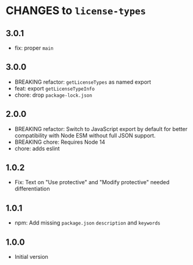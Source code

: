 # CHANGES to `license-types`

## 3.0.1

- fix: proper `main`

## 3.0.0

- BREAKING refactor: `getLicenseTypes` as named export
- feat: export `getLicenseTypeInfo`
- chore: drop `package-lock.json`

## 2.0.0

- BREAKING refactor: Switch to JavaScript export by default for better
  compatibility with Node ESM without full JSON support.
- BREAKING chore: Requires Node 14
- chore: adds eslint

## 1.0.2

- Fix: Text on "Use protective" and "Modify protective" needed differentiation

## 1.0.1

- npm: Add missing `package.json` `description` and `keywords`

## 1.0.0

- Initial version
